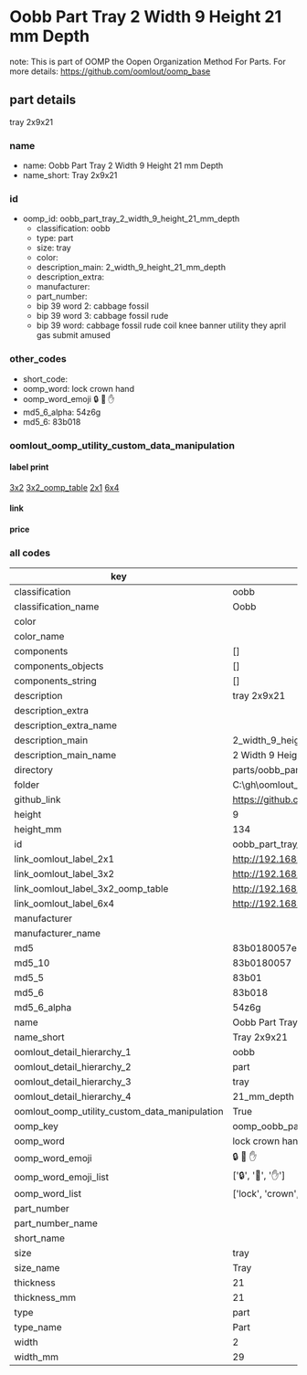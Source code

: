 # Oobb Part Tray 2 Width 9 Height 21 mm Depth  

note: This is part of OOMP the Oopen Organization Method For Parts. For more details: https://github.com/oomlout/oomp_base

##  part details
  



tray 2x9x21



### name
* name: Oobb Part Tray 2 Width 9 Height 21 mm Depth
* name_short: Tray 2x9x21 
### id
* oomp_id: oobb_part_tray_2_width_9_height_21_mm_depth
  * classification: oobb
  * type: part
  * size: tray
  * color: 
  * description_main: 2_width_9_height_21_mm_depth
  * description_extra: 
  * manufacturer: 
  * part_number: 
  * bip 39 word 2: cabbage fossil
  * bip 39 word 3: cabbage fossil rude
  * bip 39 word: cabbage fossil rude coil knee banner utility they april gas submit amused

### other_codes
* short_code: 
* oomp_word: lock crown hand
* oomp_word_emoji :lock: :crown: :hand:
* md5_6_alpha: 54z6g
* md5_6: 83b018






### oomlout_oomp_utility_custom_data_manipulation
#### label print
[3x2](http://192.168.1.245:1112/?label=oomp%2054z6g)
[3x2_oomp_table](http://192.168.1.108:1112/?label=oomp%2054z6g)
[2x1](http://192.168.1.242:1112/?label=oomp%2054z6g)
[6x4](http://192.168.1.55:1112/?label=oomp%2054z6g)    

#### link

                              

#### price







### all codes 
| key | value |  
| --- | --- |  
| classification | oobb |  
| classification_name | Oobb |  
| color |  |  
| color_name |  |  
| components | [] |  
| components_objects | [] |  
| components_string | [] |  
| description | tray 2x9x21 |  
| description_extra |  |  
| description_extra_name |  |  
| description_main | 2_width_9_height_21_mm_depth |  
| description_main_name | 2 Width 9 Height 21 mm Depth |  
| directory | parts/oobb_part_tray_2_width_9_height_21_mm_depth |  
| folder | C:\gh\oomlout_oobb_version_4_generated_parts\things\oobb_part_tray_2_width_9_height_21_mm_depth |  
| github_link | https://github.com/oomlout/oomlout_oomp_part_src/tree/main/parts/oobb_part_tray_2_width_9_height_21_mm_depth |  
| height | 9 |  
| height_mm | 134 |  
| id | oobb_part_tray_2_width_9_height_21_mm_depth |  
| link_oomlout_label_2x1 | http://192.168.1.242:1112/?label=oomp%2054z6g |  
| link_oomlout_label_3x2 | http://192.168.1.245:1112/?label=oomp%2054z6g |  
| link_oomlout_label_3x2_oomp_table | http://192.168.1.108:1112/?label=oomp%2054z6g |  
| link_oomlout_label_6x4 | http://192.168.1.55:1112/?label=oomp%2054z6g |  
| manufacturer |  |  
| manufacturer_name |  |  
| md5 | 83b0180057e09e08493dc2d579d6f8fd |  
| md5_10 | 83b0180057 |  
| md5_5 | 83b01 |  
| md5_6 | 83b018 |  
| md5_6_alpha | 54z6g |  
| name | Oobb Part Tray 2 Width 9 Height 21 mm Depth |  
| name_short | Tray 2x9x21  |  
| oomlout_detail_hierarchy_1 | oobb |  
| oomlout_detail_hierarchy_2 | part |  
| oomlout_detail_hierarchy_3 | tray |  
| oomlout_detail_hierarchy_4 | 21_mm_depth |  
| oomlout_oomp_utility_custom_data_manipulation | True |  
| oomp_key | oomp_oobb_part_tray_2_width_9_height_21_mm_depth |  
| oomp_word | lock crown hand |  
| oomp_word_emoji | :lock: :crown: :hand: |  
| oomp_word_emoji_list | [':lock:', ':crown:', ':hand:'] |  
| oomp_word_list | ['lock', 'crown', 'hand'] |  
| part_number |  |  
| part_number_name |  |  
| short_name |  |  
| size | tray |  
| size_name | Tray |  
| thickness | 21 |  
| thickness_mm | 21 |  
| type | part |  
| type_name | Part |  
| width | 2 |  
| width_mm | 29 |  
